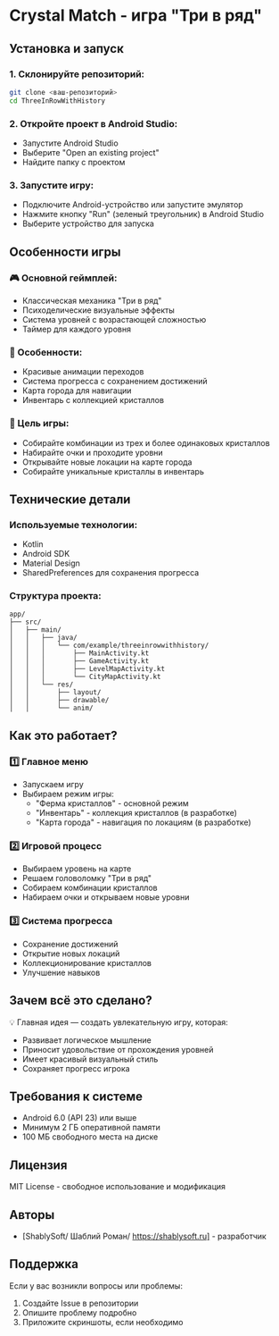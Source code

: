 # Crystal Match - игра "Три в ряд"

## Установка и запуск

### 1. Склонируйте репозиторий:
```sh
git clone <ваш-репозиторий>
cd ThreeInRowWithHistory
```

### 2. Откройте проект в Android Studio:
- Запустите Android Studio
- Выберите "Open an existing project"
- Найдите папку с проектом

### 3. Запустите игру:
- Подключите Android-устройство или запустите эмулятор
- Нажмите кнопку "Run" (зеленый треугольник) в Android Studio
- Выберите устройство для запуска

## Особенности игры

### 🎮 Основной геймплей:
- Классическая механика "Три в ряд"
- Психоделические визуальные эффекты
- Система уровней с возрастающей сложностью
- Таймер для каждого уровня

### 🌟 Особенности:
- Красивые анимации переходов
- Система прогресса с сохранением достижений
- Карта города для навигации
- Инвентарь с коллекцией кристаллов

### 🎯 Цель игры:
- Собирайте комбинации из трех и более одинаковых кристаллов
- Набирайте очки и проходите уровни
- Открывайте новые локации на карте города
- Собирайте уникальные кристаллы в инвентарь

## Технические детали

### Используемые технологии:
- Kotlin
- Android SDK
- Material Design
- SharedPreferences для сохранения прогресса

### Структура проекта:
```
app/
├── src/
│   ├── main/
│   │   ├── java/
│   │   │   └── com/example/threeinrowwithhistory/
│   │   │       ├── MainActivity.kt
│   │   │       ├── GameActivity.kt
│   │   │       ├── LevelMapActivity.kt
│   │   │       └── CityMapActivity.kt
│   │   └── res/
│   │       ├── layout/
│   │       ├── drawable/
│   │       └── anim/
```

## Как это работает?

### 1️⃣ Главное меню
- Запускаем игру
- Выбираем режим игры:
  - "Ферма кристаллов" - основной режим
  - "Инвентарь" - коллекция кристаллов (в разработке)
  - "Карта города" - навигация по локациям (в разработке)

### 2️⃣ Игровой процесс
- Выбираем уровень на карте
- Решаем головоломку "Три в ряд"
- Собираем комбинации кристаллов
- Набираем очки и открываем новые уровни

### 3️⃣ Система прогресса
- Сохранение достижений
- Открытие новых локаций
- Коллекционирование кристаллов
- Улучшение навыков

## Зачем всё это сделано?

💡 Главная идея — создать увлекательную игру, которая:
- Развивает логическое мышление
- Приносит удовольствие от прохождения уровней
- Имеет красивый визуальный стиль
- Сохраняет прогресс игрока

## Требования к системе

- Android 6.0 (API 23) или выше
- Минимум 2 ГБ оперативной памяти
- 100 МБ свободного места на диске

## Лицензия

MIT License - свободное использование и модификация

## Авторы

- [ShablySoft/ Шаблий Роман/ https://shablysoft.ru] - разработчик

## Поддержка

Если у вас возникли вопросы или проблемы:
1. Создайте Issue в репозитории
2. Опишите проблему подробно
3. Приложите скриншоты, если необходимо
